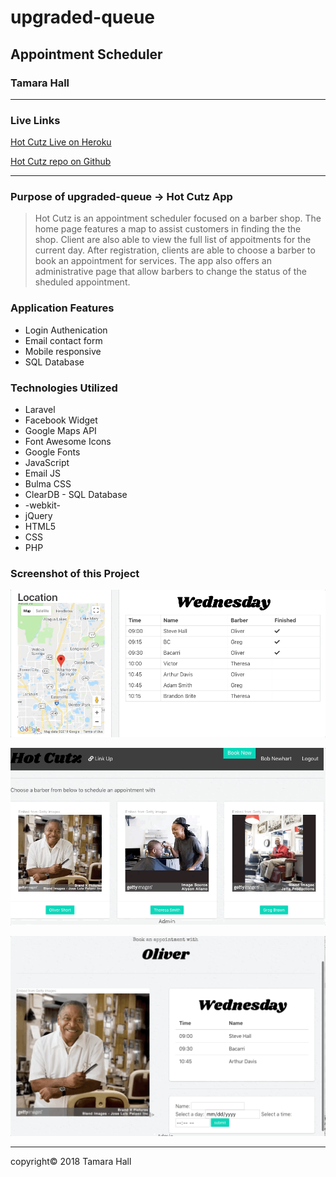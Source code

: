 # upgraded-queue

## Appointment Scheduler

### Tamara Hall

---

### Live Links

[Hot Cutz Live on Heroku](http://upgraded-queue.herokuapp.com/ "Hot Cutz")

[Hot Cutz repo on Github](https://github.com/Highlyne/upgraded-queue "Hot Cutz")

---

### Purpose of upgraded-queue -> Hot Cutz App

>Hot Cutz is an appointment scheduler focused on a barber shop.  The home page features a map to assist customers in finding the the shop.  Client are also able to view the full list of appoitments for the current day.  After registration, clients are able to choose a barber to book an appointment for services.  The app also offers an administrative page that allow barbers to change the status of the sheduled appointment.

### Application Features

* Login Authenication
* Email contact form
* Mobile responsive
* SQL Database

### Technologies Utilized

* Laravel
* Facebook Widget
* Google Maps API
* Font Awesome Icons
* Google Fonts
* JavaScript
* Email JS
* Bulma CSS
* ClearDB - SQL Database 
* -webkit-
* jQuery
* HTML5
* CSS
* PHP
### Screenshot of this Project

![Home page](https://github.com/Highlyne/upgraded-queue/blob/master/public/assets/hmpg2.gif "Hot Cutz Home Page")

![Barbers page](https://github.com/Highlyne/upgraded-queue/blob/master/public/assets/bookpg.gif "Hot Cutz Barbers")

![Booking page](https://github.com/Highlyne/upgraded-queue/blob/master/public/assets/apptpg1.gif "Hot Cutz booking")


---

copyright© 2018 Tamara Hall